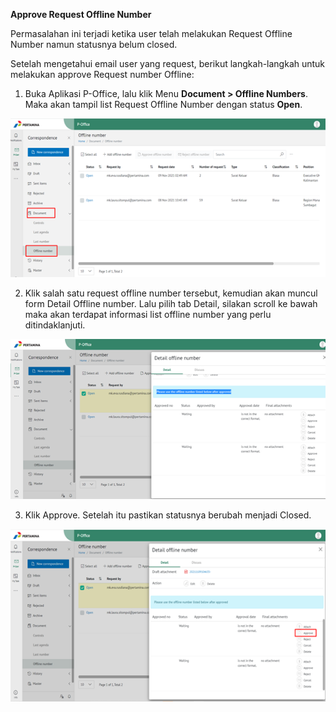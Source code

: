 **Approve Request Offline Number**

Permasalahan ini terjadi ketika user telah melakukan Request Offline Number namun statusnya belum closed.

Setelah mengetahui email user yang request, berikut langkah-langkah untuk melakukan approve Request number Offline:

1. Buka Aplikasi P-Office, lalu klik Menu **Document > Offline Numbers**. Maka akan tampil list Request Offline Number dengan status **Open**.

![gambar](FAQ/01ARON.png)

2. Klik salah satu request offline number tersebut, kemudian akan muncul form Detail Offline number. Lalu pilih tab Detail, silakan scroll ke bawah maka akan terdapat informasi list offline number yang perlu ditindaklanjuti.

![gambar](FAQ/02ARON.png)

3. Klik Approve. Setelah itu pastikan statusnya berubah menjadi Closed.

![gambar](FAQ/03ARON.png)
